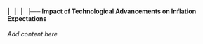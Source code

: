 #### |   |   |   ├── Impact of Technological Advancements on Inflation Expectations

*Add content here*
